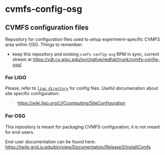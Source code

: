 # cvmfs-config-osg

## CVMFS configuration files

Repository for configuration files used to setup experiment-specific CVMFS area within OSG.
Things to remember: 
* keep this repository and existing `cvmfs-config-osg` RPM in sync, current stream at https://vdt.cs.wisc.edu/svn/native/redhat/trunk/cvmfs-config-osg/

### For LIGO

Please, refer to [`ligo directory`](ligo/) for config files. Useful documenation about site specific configuration:
> https://wiki.ligo.org/LVCcomputing/SiteConfiguration

### For OSG

This repository is meant for packaging CVMFS configuration; it is not meant for end-users.

End-user documentation can be found here:
https://twiki.grid.iu.edu/bin/view/Documentation/Release3/InstallCvmfs

